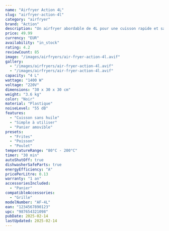 ```yaml
---
name: "Airfryer Action 4L"
slug: "airfryer-action-4l"
category: "airfryer"
brand: "Action"
description: "Un airfryer abordable de 4L pour une cuisson rapide et saine, idéal pour les petits foyers."
price: 49.99
currency: "EUR"
availability: "in_stock"
rating: 4.2
reviewCount: 85
image: "/images/airfryers/air-fryer-action-4l.avif"
gallery:
  - "/images/airfryers/air-fryer-action-4l.avif"
  - "/images/airfryers/air-fryer-action-4l.avif"
capacity: "4 L"
wattage: "1400 W"
voltage: "220V"
dimensions: "30 x 30 x 30 cm"
weight: "3.6 kg"
color: "Noir"
material: "Plastique"
noiseLevel: "55 dB"
features:
  - "Cuisson sans huile"
  - "Simple à utiliser"
  - "Panier amovible"
presets:
  - "Frites"
  - "Poisson"
  - "Poulet"
temperatureRange: "80°C - 200°C"
timer: "30 min"
autoShutOff: true
dishwasherSafeParts: true
energyEfficiency: "A"
pricePerLitre: 0.13
warranty: "1 an"
accessoriesIncluded:
  - "Panier"
compatibleAccessories:
  - "Grille"
modelNumber: "AF-4L"
ean: "1234567890123"
upc: "987654321098"
pubDate: 2025-02-14
lastUpdated: 2025-02-14
---
```

